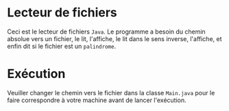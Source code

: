 # Lecteur de fichiers

Ceci est le lecteur de fichiers `Java`. Le programme a besoin du chemin absolue vers un fichier, le lit, l'affiche, le lit dans le sens inverse, l'affiche, et enfin dit si le fichier est un `palindrome`.

# Exécution

Veuiller changer le chemin vers le fichier dans la classe `Main.java` pour le faire correspondre à votre machine avant de lancer l'exécution.
